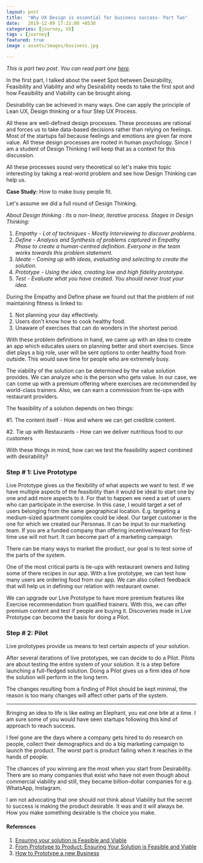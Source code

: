 ```yaml
---
layout: post
title:  "Why UX Design is essential for business success- Part Two"
date:   2019-12-09 17:22:00 +0530
categories: [journey, UX]
tags : [journey]
featured: true
image : assets/images/business.jpg

---
```


*This is part two post.  You can read part one [here](https://sumgup.github.io/mysecondlife/WhyUXDesignIsEssentialForSuccessOfYourBusinessFromDayOne/).* 

In the first part, I talked about the sweet Spot between Desirability, Feasibility and Viability and why Desirability needs to take the first spot and how Feasibility and Viability can be brought along.

Desirability can be achieved in many ways.  One can apply the principle of Lean UX, Design thinking or a four Step UX Process.

All these are well-defined design processes.  These processes are rational and forces us to take data-based decisions rather than relying on feelings.  Most of the startups fail because feelings and emotions are given far more value.   All these design processes are rooted in human psychology.   Since I am a student of Design Thinking I will keep that as a context for this discussion. 

All these processes sound very theoretical so let's make this topic interesting by taking a real-world problem and see how Design Thinking can help us. 

**Case Study:** How to make busy people fit. 

Let's assume we did a full round of Design Thinking.  

*About Design thinking : Its a non-linear, iterative process.  Stages in Design Thinking:*

1. *Empathy -  Lot of techniques - Mostly Interviewing to discover problems.*
2. *Define - Analysis and Synthesis of problems captured in Empathy Phase to create a human-centred definition.  Everyone in the team works towards this problem statement.* 
3. *Ideate - Coming up with ideas, evaluating and selecting to create the solution.*
4. *Prototype - Using the idea, creating low and high fidelity prototype.*
5. *Test - Evaluate what you have created.  You should never trust your idea.*

During the Empathy and Define phase we found out that the problem of not maintaining fitness is linked to:

1.  Not planning your day effectively.
2.  Users don't know how to cook healthy food.
3.  Unaware of exercises that can do wonders in the shortest period.

With these problem definitions in hand, we came up with an idea to create an app which educates users on planning better and short exercises.  Since diet plays a big role, user will be sent options to order healthy food from outside.  This would save time for people who are extremely busy.

The viability of the solution can be determined by the value solution provides.  We can analyze who is the person who gets value.  In our case, we can come up with a premium offering where exercises are recommended by world-class trainers. Also, we can earn a commission from tie-ups with restaurant providers. 

The feasibility of a solution depends on two things:

\#1. The content itself  - How and where we can get credible content.

\#2. Tie up with Restaurants - How can we deliver nutritious food to our customers

With these things in mind, how can we test the feasibility aspect combined with desirability?  

### **Step # 1: Live Prototype**

Live Prototype gives us the flexibility of what aspects we want to test.  If we have multiple aspects of the feasibility than it would be ideal to start one by one and add more aspects to it.  For that to happen we need a set of users who can participate in the exercise.   In this case, I would target a set of users belonging from the same geographical location.  E.g. targeting a medium-sized apartment complex could be ideal.   Our target customer is the one for which we created our Personas.  It can be input to our marketing team.  If you are a funded company than offering incentive/reward for first-time use will not hurt.  It can become part of a marketing campaign.

There can be many ways to market the product, our goal is to test some of the parts of the system.  

One of the most critical parts is tie-ups with restaurant owners and listing some of there recipes in our app.   With a live prototype, we can test how many users are ordering food from our app.  We can also collect feedback that will help us in defining our relation with restaurant owner.

We can upgrade our Live Prototype to have more premium features like Exercise recommendation from qualified trainers.   With this, we can offer premium content and test if people are buying it.  Discoveries made in Live Prototype can become the basis for doing a Pilot. 

### **Step # 2: Pilot**

Live prototypes provide us means to test certain aspects of your solution. 

After several iterations of live prototypes, we can decide to do a Pilot. Pilots are about testing the entire system of your solution.  It is a step before launching a full-fledged solution.   Doing a Pilot gives us a firm idea of how the solution will perform in the long term. 

The changes resulting from a finding of Pilot should be kept minimal, the reason is too many changes will affect other parts of the system. 

------

Bringing an idea to life is like eating an Elephant, you eat one bite at a time.  I am sure some of you would have seen startups following this kind of approach to reach success. 

I feel gone are the days where a company gets hired to do research on people, collect their demographics and do a big marketing campaign to launch the product.  The worst part is product failing when it reaches in the hands of people. 

The chances of you winning are the most when you start from Desirability.  There are so many companies that exist who have not even though about commercial viability and still, they became billion-dollar companies for e.g. WhatsApp, Instagram.

I am not advocating that one should not think about Viability but the secret to success is making the product desirable.  It was and it will always be.  How you make something desirable is the choice you make. 

#### References

1. [Ensuring your solution is Feasible and Viable](https://www.interaction-design.org/literature/article/from-prototype-to-product-ensuring-your-solution-is-feasible-and-viable)
2. [From Prototype to Product: Ensuring Your Solution is Feasible and Viable](https://www.interaction-design.org/literature/article/from-prototype-to-product-ensuring-your-solution-is-feasible-and-viable)
3. [How to Prototype a new Business](https://www.ideo.com/blogs/inspiration/how-to-prototype-a-new-business)

